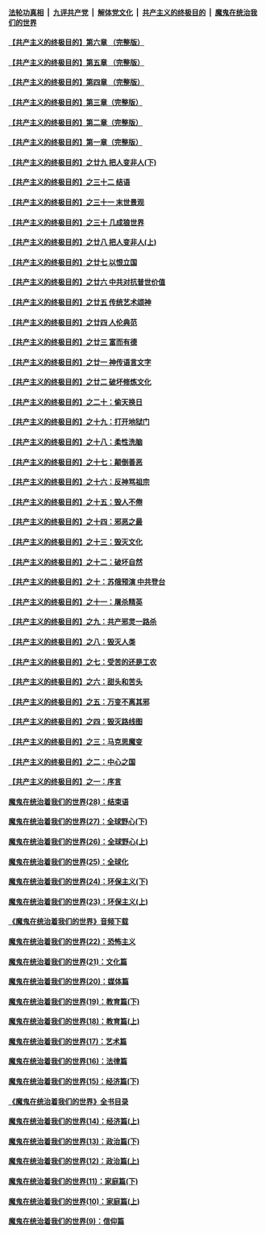 

####  [法轮功真相](../../../../basic/blob/master/README.md?t=05280331) &nbsp;|&nbsp; [九评共产党](../../../../9ping.md/blob/master/README.md?t=05280331) &nbsp;|&nbsp; [解体党文化](../../../../jtdwh.md/blob/master/README.md?t=05280331)  &nbsp;|&nbsp; [共产主义的终极目的](../../../../gczydzjmd.md/blob/master/README.md?t=05280331) &nbsp;|&nbsp; [魔鬼在统治我们的世界](../../../../mgztzwmdsj.md/blob/master/README.md?t=05280331) 

#### [【共产主义的终极目的】第六章 （完整版）](../pages/nsc422/n11428913.md?t=05280331) 

#### [【共产主义的终极目的】第五章 （完整版）](../pages/nsc422/n11428912.md?t=05280331) 

#### [【共产主义的终极目的】第四章 （完整版）](../pages/nsc422/n11428907.md?t=05280331) 

#### [【共产主义的终极目的】第三章（完整版）](../pages/nsc422/n11428848.md?t=05280331) 

#### [【共产主义的终极目的】第二章（完整版）](../pages/nsc422/n11428831.md?t=05280331) 

#### [【共产主义的终极目的】第一章（完整版）](../pages/nsc422/n11417651.md?t=05280331) 

#### [【共产主义的终极目的】之廿九 把人变非人(下)](../pages/nsc422/n11344140.md?t=05280331) 

#### [【共产主义的终极目的】之三十二 结语](../pages/nsc422/n11360535.md?t=05280331) 

#### [【共产主义的终极目的】之三十一 末世景观](../pages/nsc422/n11351129.md?t=05280331) 

#### [【共产主义的终极目的】之三十 几成狼世界](../pages/nsc422/n11348280.md?t=05280331) 

#### [【共产主义的终极目的】之廿八 把人变非人(上)](../pages/nsc422/n11340492.md?t=05280331) 

#### [【共产主义的终极目的】之廿七 以恨立国](../pages/nsc422/n11336944.md?t=05280331) 

#### [【共产主义的终极目的】之廿六 中共对抗普世价值](../pages/nsc422/n11324785.md?t=05280331) 

#### [【共产主义的终极目的】之廿五 传统艺术颂神](../pages/nsc422/n11296396.md?t=05280331) 

#### [【共产主义的终极目的】之廿四 人伦典范](../pages/nsc422/n11296397.md?t=05280331) 

#### [【共产主义的终极目的】之廿三 富而有德](../pages/nsc422/n11283598.md?t=05280331) 

#### [【共产主义的终极目的】之廿一 神传语言文字](../pages/nsc422/n11263265.md?t=05280331) 

#### [【共产主义的终极目的】之廿二 破坏修炼文化](../pages/nsc422/n11245728.md?t=05280331) 

#### [【共产主义的终极目的】之二十：偷天换日](../pages/nsc422/n11238846.md?t=05280331) 

#### [【共产主义的终极目的】之十九：打开地狱门](../pages/nsc422/n11206376.md?t=05280331) 

#### [【共产主义的终极目的】之十八：柔性洗脑](../pages/nsc422/n11199994.md?t=05280331) 

#### [【共产主义的终极目的】之十七：颠倒善恶](../pages/nsc422/n11179782.md?t=05280331) 

#### [【共产主义的终极目的】之十六：反神骂祖宗](../pages/nsc422/n11166798.md?t=05280331) 

#### [【共产主义的终极目的】之十五：毁人不倦](../pages/nsc422/n11166792.md?t=05280331) 

#### [【共产主义的终极目的】之十四：邪恶之最](../pages/nsc422/n11150249.md?t=05280331) 

#### [【共产主义的终极目的】之十三：毁灭文化](../pages/nsc422/n11135227.md?t=05280331) 

#### [【共产主义的终极目的】之十二：破坏自然](../pages/nsc422/n11135214.md?t=05280331) 

#### [【共产主义的终极目的】之十：苏俄预演 中共登台](../pages/nsc422/n11118424.md?t=05280331) 

#### [【共产主义的终极目的】之十一：屠杀精英](../pages/nsc422/n11118442.md?t=05280331) 

#### [【共产主义的终极目的】之九：共产邪灵一路杀](../pages/nsc422/n11114139.md?t=05280331) 

#### [【共产主义的终极目的】之八：毁灭人类](../pages/nsc422/n11108503.md?t=05280331) 

#### [【共产主义的终极目的】之七：受苦的还是工农](../pages/nsc422/n11101809.md?t=05280331) 

#### [【共产主义的终极目的】之六：甜头和苦头](../pages/nsc422/n11096971.md?t=05280331) 

#### [【共产主义的终极目的】之五：万变不离其邪](../pages/nsc422/n11091285.md?t=05280331) 

#### [【共产主义的终极目的】之四：毁灭路线图](../pages/nsc422/n11086284.md?t=05280331) 

#### [【共产主义的终极目的】之三：马克思魔变](../pages/nsc422/n11061941.md?t=05280331) 

#### [【共产主义的终极目的】之二：中心之国](../pages/nsc422/n11047728.md?t=05280331) 

#### [【共产主义的终极目的】之一：序言](../pages/nsc422/n11086077.md?t=05280331) 

#### [魔鬼在统治着我们的世界(28)：结束语](../pages/nsc422/n10936246.md?t=05280331) 

#### [魔鬼在统治着我们的世界(27)：全球野心(下)](../pages/nsc422/n10928319.md?t=05280331) 

#### [魔鬼在统治着我们的世界(26)：全球野心(上)](../pages/nsc422/n10900318.md?t=05280331) 

#### [魔鬼在统治着我们的世界(25)：全球化](../pages/nsc422/n10788205.md?t=05280331) 

#### [魔鬼在统治着我们的世界(24)：环保主义(下)](../pages/nsc422/n10695307.md?t=05280331) 

#### [魔鬼在统治着我们的世界(23)：环保主义(上)](../pages/nsc422/n10688613.md?t=05280331) 

#### [《魔鬼在统治着我们的世界》音频下载](../pages/nsc422/n10635553.md?t=05280331) 

#### [魔鬼在统治着我们的世界(22)：恐怖主义](../pages/nsc422/n10614727.md?t=05280331) 

#### [魔鬼在统治着我们的世界(21)：文化篇](../pages/nsc422/n10597706.md?t=05280331) 

#### [魔鬼在统治着我们的世界(20)：媒体篇](../pages/nsc422/n10586579.md?t=05280331) 

#### [魔鬼在统治着我们的世界(19)：教育篇(下)](../pages/nsc422/n10564808.md?t=05280331) 

#### [魔鬼在统治着我们的世界(18)：教育篇(上)](../pages/nsc422/n10526970.md?t=05280331) 

#### [魔鬼在统治着我们的世界(17)：艺术篇](../pages/nsc422/n10499093.md?t=05280331) 

#### [魔鬼在统治着我们的世界(16)：法律篇](../pages/nsc422/n10485969.md?t=05280331) 

#### [魔鬼在统治着我们的世界(15)：经济篇(下)](../pages/nsc422/n10469975.md?t=05280331) 

#### [《魔鬼在统治着我们的世界》全书目录](../pages/nsc422/n10464261.md?t=05280331) 

#### [魔鬼在统治着我们的世界(14)：经济篇(上)](../pages/nsc422/n10457370.md?t=05280331) 

#### [魔鬼在统治着我们的世界(13)：政治篇(下)](../pages/nsc422/n10448270.md?t=05280331) 

#### [魔鬼在统治着我们的世界(12)：政治篇(上)](../pages/nsc422/n10444576.md?t=05280331) 

#### [魔鬼在统治着我们的世界(11)：家庭篇(下)](../pages/nsc422/n10440961.md?t=05280331) 

#### [魔鬼在统治着我们的世界(10)：家庭篇(上)](../pages/nsc422/n10435448.md?t=05280331) 

#### [魔鬼在统治着我们的世界(9)：信仰篇](../pages/nsc422/n10432159.md?t=05280331) 

